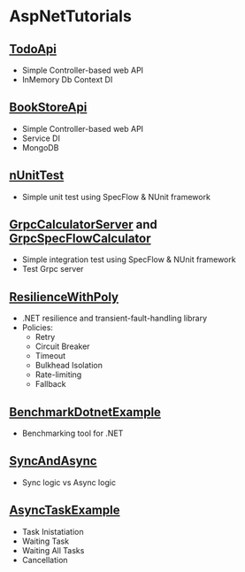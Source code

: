 # AspNetTutorials

## [TodoApi](TodoApi)
- Simple Controller-based web API
- InMemory Db Context DI

## [BookStoreApi](BookStoreApi)
- Simple Controller-based web API
- Service DI
- MongoDB

## [nUnitTest](nUnitTest)
- Simple unit test using SpecFlow & NUnit framework

## [GrpcCalculatorServer](GrpcCalculatorServer) and [GrpcSpecFlowCalculator](GrpcSpecFlowCalculator)
- Simple integration test using SpecFlow & NUnit framework
- Test Grpc server

## [ResilienceWithPoly](ResilienceWithPoly)
- .NET resilience and transient-fault-handling library
- Policies:
  - Retry
  - Circuit Breaker
  - Timeout
  - Bulkhead Isolation
  - Rate-limiting
  - Fallback

## [BenchmarkDotnetExample](BenchmarkDotnetExample)
- Benchmarking tool for .NET

## [SyncAndAsync](SyncAndAsync)
- Sync logic vs Async logic

## [AsyncTaskExample](AsyncTaskExample)
- Task Inistatiation
- Waiting Task
- Waiting All Tasks
- Cancellation